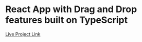 # React App with Drag and Drop features built on TypeScript

[Live Project Link](https://62e68fa0767c7564e2545f43--react-drag-and-drop-todo-typescript.netlify.app/)
